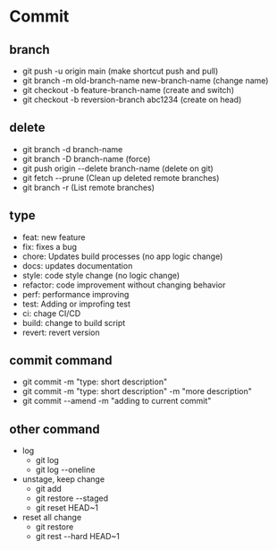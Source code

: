 # Commit

## branch

- git push -u origin main (make shortcut push and pull)
- git branch -m old-branch-name new-branch-name (change name)
- git checkout -b feature-branch-name (create and switch)
- git checkout -b reversion-branch abc1234 (create on head)

## delete

- git branch -d branch-name
- git branch -D branch-name (force)
- git push origin --delete branch-name (delete on git)
- git fetch --prune (Clean up deleted remote branches)
- git branch -r (List remote branches)

## type

- feat: new feature
- fix: fixes a bug
- chore: Updates build processes (no app logic change)
- docs: updates documentation
- style: code style change (no logic change)
- refactor: code improvement without changing behavior
- perf: performance improving
- test: Adding or improfing test
- ci: chage CI/CD
- build: change to build script
- revert: revert version

## commit command

- git commit -m "type: short description"
- git commit -m "type: short description" -m "more description"
- git commit --amend -m "adding to current commit"

## other command

- log
  - git log
  - git log --oneline
- unstage, keep change
  - git add <file>
  - git restore --staged <file>
  - git reset HEAD~1
- reset all change
  - git restore <file>
  - git rest --hard HEAD~1
